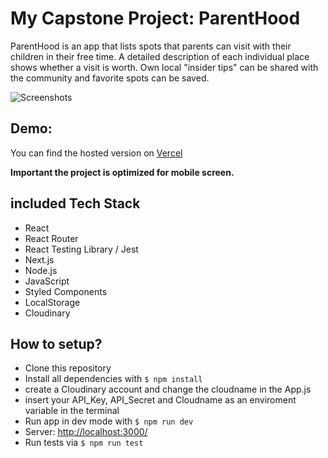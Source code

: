 # My Capstone Project: ParentHood

ParentHood is an app that lists spots that parents can visit with their children in their free time. A detailed description of each individual place shows whether a visit is worth. Own local "insider tips" can be shared with the community and favorite spots can be saved.

![Screenshots](/public/images/app-screenshots.png)

## Demo:

You can find the hosted version on [Vercel](https://parent-hood.vercel.app)

**Important the project is optimized for mobile screen.**

## included Tech Stack

- React
- React Router
- React Testing Library / Jest
- Next.js
- Node.js
- JavaScript
- Styled Components
- LocalStorage
- Cloudinary

## How to setup?

- Clone this repository
- Install all dependencies with `$ npm install`
- create a Cloudinary account and change the cloudname in the App.js
- insert your API_Key, API_Secret and Cloudname as an enviroment variable in the terminal
- Run app in dev mode with `$ npm run dev`
- Server: [http://localhost:3000/](http://localhost:3000/)
- Run tests via `$ npm run test`
